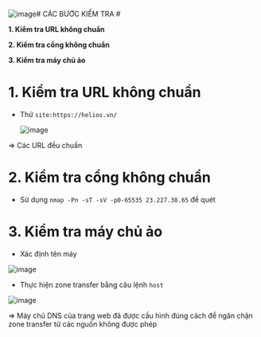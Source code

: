 ![image](https://github.com/user-attachments/assets/2dd3346f-59df-4ce7-946c-efbfb6a8896e)# CÁC BƯỚC KIỂM TRA #

**1. Kiểm tra URL không chuẩn**

**2. Kiểm tra cổng không chuẩn**

**3. Kiểm tra máy chủ ảo**

# 1. Kiểm tra URL không chuẩn

- Thử `site:https://helios.vn/`

  ![image](https://github.com/user-attachments/assets/9bcbdd13-f357-429c-b430-c8f7a8c93c5f)

=> Các URL đều chuẩn 

# 2. Kiểm tra cổng không chuẩn

- Sử dụng `nmap -Pn -sT -sV -p0-65535 23.227.38.65` để quét

# 3. Kiểm tra máy chủ ảo

- Xác định tên máy 

![image](https://github.com/user-attachments/assets/ce98e4bd-662f-492e-be37-ea340a67c8ba)

- Thực hiện zone transfer bằng câu lệnh `host`

![image](https://github.com/user-attachments/assets/9cc12d68-bc38-486d-89d3-1e24df553d0e)

=> Máy chủ DNS của trang web đã được cấu hình đúng cách để ngăn chặn zone transfer từ các nguồn không được phép

